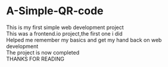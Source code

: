 # A-Simple-QR-code
This is my first simple web development project<br>
This was a frontend.io project,the first one i did<br>
Helped me remember my basics and get my hand back on web development<br>
The project is now completed<br>
THANKS FOR READING
